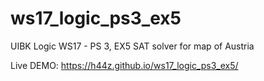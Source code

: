 # ws17_logic_ps3_ex5
UIBK Logic WS17 - PS 3, EX5 SAT solver for map of Austria

Live DEMO: https://h44z.github.io/ws17_logic_ps3_ex5/
